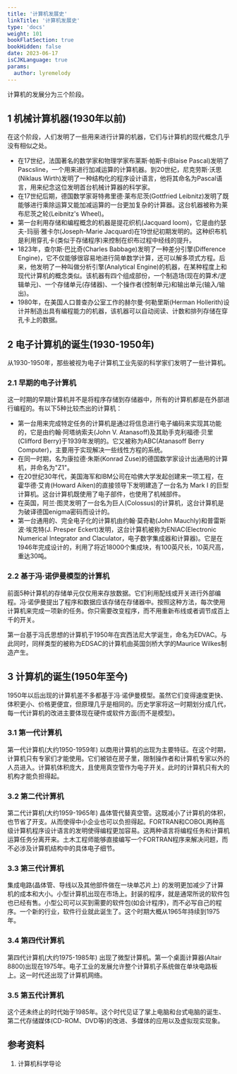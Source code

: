 ```yaml
---
title: '计算机发展史'
linkTitle: '计算机发展史'
type: 'docs'
weight: 101
bookFlatSection: true
bookHidden: false
date: 2023-06-17
isCJKLanguage: true
params:
  author: lyremelody
---
```


计算机的发展分为三个阶段。

## 1 机械计算机器(1930年以前)
在这个阶段，人们发明了一些用来进行计算的机器，它们与计算机的现代概念几乎没有相似之处。
* 在17世纪，法国著名的数学家和物理学家布莱斯·帕斯卡(Blaise Pascal)发明了Pascsline，一个用来进行加减运算的计算机器。到20世纪，尼克劳斯·沃思(Niklaus Wirth)发明了一种结构化的程序设计语言，他将其命名为Pascal语言，用来纪念这位发明首台机械计算器的科学家。
* 在17世纪后期，德国数学家哥特弗里德·莱布尼茨(Gottfried Leibnitz)发明了既能够进行乘除运算又能加减运算的一台更加复杂的计算器。这台机器被称为莱布尼茨之轮(Leibnitz's Wheel)。
* 第一台利用存储和编程概念的机器是提花织机(Jacquard loom)，它是由约瑟夫-玛丽·雅卡尔(Joseph-Marie Jacquard)在19世纪初期发明的。这种织布机是利用穿孔卡(类似于存储程序)来控制在织布过程中经线的提升。
* 1823年，查尔斯·巴比奇(Charles Babbage)发明了一种差分引擎(Difference Engine)，它不仅能够很容易地进行简单数学计算，还可以解多项式方程。后来，他发明了一种叫做分析引擎(Analytical Engine)的机器，在某种程度上和现代计算机的概念类似。该机器有四个组成部份，一个制造场(现在的算术/逻辑单元)、一个存储单元(存储器)、一个操作者(控制单元)和输出单元(输入/输出)。
* 1980年，在美国人口普查办公室工作的赫尔曼·何勒里斯(Herman Hollerith)设计并制造出具有编程能力的机器，该机器可以自动阅读、计数和排列存储在穿孔卡上的数据。

## 2 电子计算机的诞生(1930-1950年)
从1930-1950年，那些被视为电子计算机工业先驱的科学家们发明了一些计算机。

### 2.1 早期的电子计算机
这一时期的早期计算机并不是将程序存储到存储器中，所有的计算机都是在外部进行编程的。有以下5种比较杰出的计算机：
* 第一台用来完成特定任务的计算机是通过将信息进行电子编码来实现其功能的，它是由约翰·阿塔纳索夫(John V. Atanasoff)及其助手克利福德·贝里(Clifford Berry)于1939年发明的。它又被称为ABC(Atanasoff Berry Computer)，主要用于实现解决一些线性方程的系统。
* 在同一时期，名为康拉德·朱斯(Konrad Zuse)的德国数学家设计出通用的计算机，并命名为"Z1"。
* 在20世纪30年代，美国海军和IBM公司在哈佛大学发起创建来一项工程，在霍华德·艾肯(Howard Aiken)的直接领导下发明建造了一台名为 Mark I 的巨型计算机。这台计算机既使用了电子部件，也使用了机械部件。
* 在英国，阿兰·图灵发明了一台名为巨人(Colossus)的计算机，这台计算机是为破译德国enigma密码而设计的。
* 第一台通用的、完全电子化的计算机由约翰·莫奇勒(John Mauchly)和普雷斯波·埃克特(J. Presper Eckert)发明，这台计算机被称为ENIAC(Electronic Numerical Integrator and Claculator，电子数字集成器和计算器)。它是在1946年完成设计的，利用了将近18000个集成块，有100英尺长，10英尺高，重达30吨。

### 2.2 基于冯·诺伊曼模型的计算机
前面5种计算机的存储单元仅仅用来存放数据。它们利用配线或开关进行外部编程。冯·诺伊曼提出了程序和数据应该存储在存储器中。按照这种方法，每次使用计算机来完成一项新的任务。你只需要改变程序，而不用重新布线或者调节成百上千的开关。

第一台基于冯氏思想的计算机于1950年在宾西法尼大学诞生，命名为EDVAC。与此同时，同样类型的被称为EDSAC的计算机由英国剑桥大学的Maurice Wilkes制造产生。

## 3 计算机的诞生(1950年至今)
1950年以后出现的计算机差不多都基于冯·诺伊曼模型。虽然它们变得速度更快、体积更小、价格更便宜，但原理几乎是相同的。历史学家将这一时期划分成几代，每一代计算机的改进主要体现在硬件或软件方面(而不是模型)。

### 3.1 第一代计算机
第一代计算机(大约1950-1959年) 以商用计算机的出现为主要特征。在这个时期，计算机只有专家们才能使用。它们被锁在房子里，限制操作者和计算机专家以外的人员进入。计算机体积庞大，且使用真空管作为电子开关。此时的计算机只有大的机构才能负担得起。

### 3.2 第二代计算机
第二代计算机(大约1959-1965年) 晶体管代替真空管。这既减小了计算机的体积，也节省了开支。从而使得中小企业也可以负担得起。FORTRAN和COBOL两种高级计算机程序设计语言的发明使得编程更加容易。这两种语言将编程任务和计算机运算任务分离开来。土木工程师能够直接编写一个FORTRAN程序来解决问题，而不必涉及计算机结构中的具体电子细节。

### 3.3 第三代计算机
集成电路(晶体管、导线以及其他部件做在一块单芯片上) 的发明更加减少了计算机的成本和大小。小型计算机出现在市场上。封装的程序，就是通常所说的软件包也已经有售。小型公司可以买到需要的软件包(如会计程序)，而不必写自己的程序。一个新的行业，软件行业就此诞生了。这个时期大概从1965年持续到1975年。

### 3.4 第四代计算机
第四代计算机(大约1975-1985年) 出现了微型计算机。第一个桌面计算器(Altair 8800)出现在1975年。电子工业的发展允许整个计算机子系统做在单块电路板上。这一时代还出现了计算机网络。

### 3.5 第五代计算机
这个还未终止的时代始于1985年。这个时代见证了掌上电脑和台式电脑的诞生、第二代存储媒体(CD-ROM、DVD等)的改进、多媒体的应用以及虚拟现实现象。

## 参考资料
1. 计算机科学导论